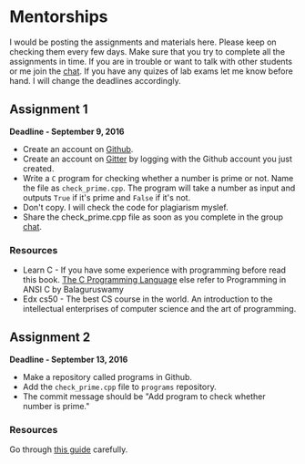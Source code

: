 # Mentorships

I would be posting the assignments and materials here. Please keep on checking them every few days. Make sure that you try to complete all the assignments in time. If you are in trouble or want to talk with other students or me join the [chat](https://gitter.im/hackerkid/mentorships). If you have any quizes of lab exams let me know before hand. I will change the deadlines accordingly. 

## Assignment 1
**Deadline - September 9, 2016**

* Create an account on [Github](https://github.com). 
* Create an account on [Gitter](https://gitter.im) by logging with the Github account you just created. 
* Write a `C` program for checking whether a number is prime or not. Name the file as `check_prime.cpp`. The program will take a number  as input and outputs `True` if it's prime and `False` if it's not.
* Don't copy. I will check the code for plagiarism myslef. 
* Share the check_prime.cpp file as soon as you complete in the group [chat](https://gitter.im/hackerkid/mentorships).

### Resources

* Learn C -  If you have some experience with programming before read this book. [The C Programming Language](http://www.ime.usp.br/~pf/Kernighan-Ritchie/C-Programming-Ebook.pdf) else refer to Programming in ANSI C by Balaguruswamy
* Edx cs50 - The best CS course in the world. An introduction to the intellectual enterprises of computer science and the art of programming.

## Assignment 2
**Deadline - September 13, 2016**

* Make a repository called programs in Github.
* Add the `check_prime.cpp` file to `programs` repository.
* The commit message should be "Add program to check whether number is prime."

### Resources

Go through [this guide](https://guides.github.com/activities/hello-world/) carefully.
